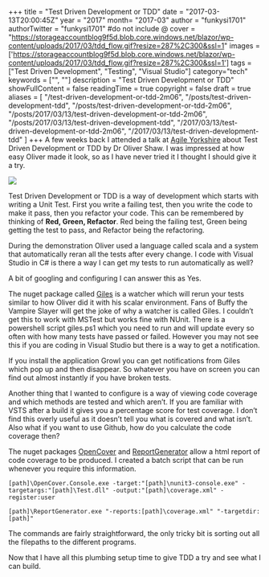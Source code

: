 +++
title = "Test Driven Development or TDD"
date = "2017-03-13T20:00:45Z"
year = "2017"
month= "2017-03"
author = "funkysi1701"
authorTwitter = "funkysi1701" #do not include @
cover = "https://storageaccountblog9f5d.blob.core.windows.net/blazor/wp-content/uploads/2017/03/tdd_flow.gif?resize=287%2C300&ssl=1"
images = ['https://storageaccountblog9f5d.blob.core.windows.net/blazor/wp-content/uploads/2017/03/tdd_flow.gif?resize=287%2C300&ssl=1']
tags = ["Test Driven Development", "Testing",  "Visual Studio"]
category="tech"
keywords = ["", ""]
description =  "Test Driven Development or TDD"
showFullContent = false
readingTime = true
copyright = false
draft = true
aliases = [
    "/test-driven-development-or-tdd-2m06",
    "/posts/test-driven-development-tdd",
    "/posts/test-driven-development-or-tdd-2m06",
    "/posts/2017/03/13/test-driven-development-or-tdd-2m06",
    "/posts/2017/03/13/test-driven-development-tdd",
    "/2017/03/13/test-driven-development-or-tdd-2m06",
    "/2017/03/13/test-driven-development-tdd"
]
+++
A few weeks back I attended a talk at [Agile Yorkshire](http://www.agileyorkshire.org/event-announcements/tuesfebruary21st-drolivershawtestdrivendevelopmentthemostmisusedterminsoftwaredevelopmentandkeithwilliamsdependenciesinjectionandabstractionforfunandprofit) about Test Driven Development or TDD by Dr Oliver Shaw. I was impressed at how easy Oliver made it look, so as I have never tried it I thought I should give it a try.

![](https://storageaccountblog9f5d.blob.core.windows.net/blazor/wp-content/uploads/2017/03/tdd_flow.gif?resize=287%2C300&ssl=1)

Test Driven Development or TDD is a way of development which starts with writing a Unit Test. First you write a failing test, then you write the code to make it pass, then you refactor your code. This can be remembered by thinking of **Red, Green, Refactor**. Red being the failing test, Green being getting the test to pass, and Refactor being the refactoring.

During the demonstration Oliver used a language called scala and a system that automatically reran all the tests after every change. I code with Visual Studio in C# is there a way I can get my tests to run automatically as well?

A bit of googling and configuring I can answer this as Yes.

The nuget package called [Giles](https://github.com/codereflection/Giles) is a watcher which will rerun your tests similar to how Oliver did it with his scalar environment. Fans of Buffy the Vampire Slayer will get the joke of why a watcher is called Giles. I couldn’t get this to work with MSTest but works fine with NUnit. There is a powershell script giles.ps1 which you need to run and will update every so often with how many tests have passed or failed. However you may not see this if you are coding in Visual Studio but there is a way to get a notification.

If you install the application Growl you can get notifications from Giles which pop up and then disappear. So whatever you have on screen you can find out almost instantly if you have broken tests.

Another thing that I wanted to configure is a way of viewing code coverage and which methods are tested and which aren’t. If you are familiar with VSTS after a build it gives you a percentage score for test coverage. I don’t find this overly useful as it doesn’t tell you what is covered and what isn’t. Also what if you want to use Github, how do you calculate the code coverage then?

The nuget packages [OpenCover](https://www.nuget.org/packages/OpenCover/) and [ReportGenerator](https://www.nuget.org/packages/ReportGenerator/) allow a html report of code coverage to be produced. I created a batch script that can be run whenever you require this information.

```
[path]\OpenCover.Console.exe -target:"[path]\nunit3-console.exe" -targetargs:"[path]\Test.dll" -output:"[path]\coverage.xml" -register:user

[path]\ReportGenerator.exe "-reports:[path]\coverage.xml" "-targetdir:[path]"
```

The commands are fairly straightforward, the only tricky bit is sorting out all the filepaths to the different programs.

Now that I have all this plumbing setup time to give TDD a try and see what I can build.